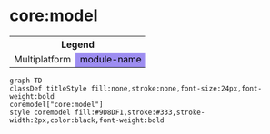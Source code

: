 # core:model

<table>
<tr><th colspan='2'>Legend</th></tr>
<tr><td style='text-align:center;'>Multiplatform</td><td style='text-align:center; background-color:#9D8DF1; color:black'>module-name</td></tr>
</table>

```mermaid
graph TD
classDef titleStyle fill:none,stroke:none,font-size:24px,font-weight:bold
coremodel["core:model"]
style coremodel fill:#9D8DF1,stroke:#333,stroke-width:2px,color:black,font-weight:bold
```
